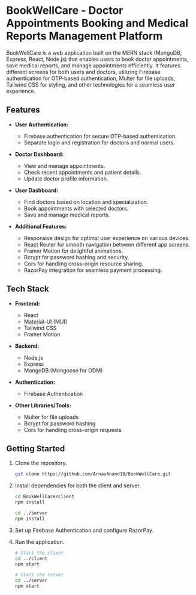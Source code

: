 # BookWellCare - Doctor Appointments Booking and Medical Reports Management Platform

BookWellCare is a web application built on the MERN stack (MongoDB, Express, React, Node.js) that enables users to book doctor appointments, save medical reports, and manage appointments efficiently. It features different screens for both users and doctors, utilizing Firebase authentication for OTP-based authentication, Multer for file uploads, Tailwind CSS for styling, and other technologies for a seamless user experience.

## Features

- **User Authentication:**
  - Firebase authentication for secure OTP-based authentication.
  - Separate login and registration for doctors and normal users.

- **Doctor Dashboard:**
  - View and manage appointments.
  - Check recent appointments and patient details.
  - Update doctor profile information.

- **User Dashboard:**
  - Find doctors based on location and specialization.
  - Book appointments with selected doctors.
  - Save and manage medical reports.

- **Additional Features:**
  - Responsive design for optimal user experience on various devices.
  - React Router for smooth navigation between different app screens.
  - Framer Motion for delightful animations.
  - Bcrypt for password hashing and security.
  - Cors for handling cross-origin resource sharing.
  - RazorPay integration for seamless payment processing.

## Tech Stack

- **Frontend:**
  - React
  - Material-UI (MUI)
  - Tailwind CSS
  - Framer Motion

- **Backend:**
  - Node.js
  - Express
  - MongoDB (Mongoose for ODM)

- **Authentication:**
  - Firebase Authentication

- **Other Libraries/Tools:**
  - Multer for file uploads
  - Bcrypt for password hashing
  - Cors for handling cross-origin requests
 
## Getting Started

1. Clone the repository.
   ```bash
   git clone https://github.com/ArnavAnand10/BookWellCare.git
2. Install dependencies for both the client and server.
   ```bash
   cd BookWellCare/client
   npm install

   cd ../server
   npm install
3. Set up Firebase Authentication and configure RazorPay.

4. Run the application.
   ```bash
   # Start the client
   cd ../client
   npm start

   # Start the server
   cd ../server
   npm start

